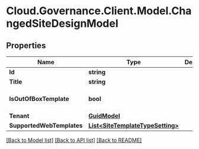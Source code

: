 # Cloud.Governance.Client.Model.ChangedSiteDesignModel
## Properties

Name | Type | Description | Notes
------------ | ------------- | ------------- | -------------
**Id** | **string** |  | [optional] 
**Title** | **string** |  | [optional] 
**IsOutOfBoxTemplate** | **bool** |  | [optional] [default to false]
**Tenant** | [**GuidModel**](GuidModel.md) |  | [optional] 
**SupportedWebTemplates** | [**List&lt;SiteTemplateTypeSetting&gt;**](SiteTemplateTypeSetting.md) |  | [optional] 

[[Back to Model list]](../README.md#documentation-for-models) [[Back to API list]](../README.md#documentation-for-api-endpoints) [[Back to README]](../README.md)

